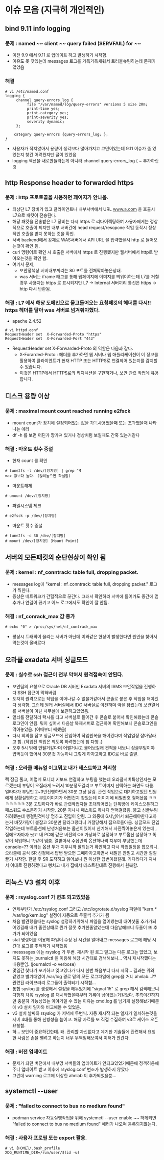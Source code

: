 # 이슈 모음 (지극히 개인적인)
## bind 9.11 info logging
### 문제 : named ~~ client ~~ query failed (SERVFAIL) for ~~
* 이전 9.9 에서 9.11 로 업데이트 하고 발생하기 시작함.
* 이유도 못 찾겠는데 messages 로그를 가득가득채워서 트러블슈팅하는데 문제가 많았음
  
### 해결
```
# vi /etc/named.conf
logging {
     channel query-errors_log {
          file "/var/named/log/query-errors" versions 5 size 20m;
          print-time yes;
          print-category yes;
          print-severity yes;
          severity dynamic;
     };
     
    category query-errors {query-errors_log; };
}
```
* 사용자가 적지않아서 용량이 생각보다 많아가지고 고민이었는데 9.11 이슈가 좀 있었는지 찾긴 어려웠지만 글이 있었음
* logging 섹션을 새로만들라는게 아니라 channel query-errors_log { ~ 추가하란 것

## http Response header to forwarded https
### 문제 : http 프로토콜을 사용하면 페이지가 안나옴.
* 최상단 L7 장비가 있고 클라이언트나 내부서버에서 URL www.a.com 을 호출시 L7으로 패킷이 전송된다.
* 해당 패킷을 전송받은 L7 장비는 다시 https 로 리다이렉팅하여 사용자에게는 정상적으로 호출이 되지만 내부 서버간에 head request/resopone 작업 동작시 정상적인 호출을 받지 못하는 것을 확인.
* 서버 backend에서 강제로 WAS서버에서 API URL 을 입력했을시 http 로 들어오는것이 확인 됨.
 * curl 명령어로 확인 시 호출은 서버에서 https 로 진행했지만 웹서버에서 http로 받아오는것을 확인 함.
* 여기서 문제,
  * 보안정책상 서버내부끼리는 80 포트를 전체막아놓은상태.
  * was 서버는 iframe 태그를 통해 웹페이지에 이미지를 띄워야하는데 L7를 거칠경우 사용자는 https 로 표시되지만 L7 -> Internal 서버끼리 통신은 https -> http 다시 반환됨.
    
### 해결 : L7 에서 해당 도메인으로 물고들어오는 요청패킷의 헤더를 다시!! https 헤더를 달아 was 서버로 넘겨줘야했다.
* apache 2.4.52
```
# vi httpd.conf
RequestHeader set  X-Forwarded-Proto "https"
RequestHeader set  X-Forwarded-Port "443"
```
* RequestHeader set X-Forwarded-Proto 의 역할은 다음과 같다.
  * X-Forarded-Proto : 헤더를 추가하면 웹 서버나 웹 애플리케이션이 이 정보를 활용하여 클라이언트가 현재 HTTP 또는 HTTPS로 연결되어 있는지를 감지할 수 있습니다.
  * 이것은 HTTP에서 HTTPS로의 리디렉션을 구현하거나, 보안 관련 작업에 유용합니다.
 
## 디스크 용량 이상
### 문제 : maximal mount count reached running e2fsck
* mount count가 장치에 설정되어있는 값을 가득사용했을때 또는 초과했을때 나타나는 에러
* df -h 를 보면 어딘가 망가져 있거나 정상처럼 보일때도 간혹 있는거같다

### 해결 : 마운트 횟수 증설
* 현재 count 를 확인
```
# tune2fs -l /dev/[장치명] | grep ^M
max 값보다 높다. (많이높으면 확실함)
```
* 마운트해제
```
# umount /dev/[장치명]
```
* 파일시스템 체크
```
# e2fsck -p /dev/[장치명]
```
* 마운트 횟수 증설
```
# tune2fs -c 30 /dev/[장치명]
# mount /dev/[장치명] [Mount Point]
```

## 서버의 모든패킷의 순단현상이 확인 됨
### 문제 : kernel : nf_conntrack: table full, dropping packet.
* messages log에 "kernel : nf_conntrack: table full, dropping packet." 로그가 찍힌다.
* 증상은 네트워크가 간혈적으로 끊긴다. 그래서 확인하러 서버에 들어가도 중간에 멈추거나 연결이 끊기고 어느 로그에서도 확인이 잘 안됨.

### 해결 : nf_conrack_max 값 증가
```
# echo "0" > /proc/sys/net/nf_contrack_max
```
* 평상시 트래픽이 몰리는 서버가 아닌데 이와같은 현상이 발생한다면 원인을 찾아서 막는것이 올바르다

## 오라클 exadata 서버 싱글모드
### 문제 : 실수로 ssh 접근이 전부 막혀서 원격접속이 안된다.
* 보안팀의 요청으로 Oracle DB 서버인 Exadata 서버의 ISMS 보안작업을 진행하다 SSH 접근이 막혀버림
* 도저히 원격으로는 작업을 이어나갈 수 없을거같아서 콘솔로 붙은 후 작업을 해야겠다 생각함. 그런데 원래 서버실에서 IDC 서버실로 이전하며 랙을 잠궜는데 보관열쇠를 서버실이 아닌 사무실에 보관하고있었음.
* 열쇠를 전달하러 택시를 타고 서버실로 들어간 후 콘솔로 붙어서 확인해봤는데 콘솔로그인이 안됨. 뭐지 싶어서 다음날 복제서버로 접근하여 확인해보니 콘솔로그인을 막아놓았음. (이때부터 쎄했음)
* 다시 회의를 잡고 싱글모드에 진입하여 작업원복을 해야겠다며 작업일정 잡아달라고 함. (작업전 백업은 되도록 하려했는데 참 다행..)
* 오후 5시 밖에 안될거같다며 어쩔거냐고 물어보길래 견적을 내보니 싱글부팅이야 밥먹듯이 했어서 30분컷 가능하니 그렇게 하자고하고 IDC로 바로 출발.

### 해결 : 오라클 매뉴얼 이고뭐고 내가 테스트하고 처리함
랙 잠금 풀고, 어렵게 모니터 키보드 연결하고 부팅을 했는데 오라클서버특성인지는 모르겠는데 부팅이 오질라게 느려서 10분정도걸리고 부트이미지 선택하는 화면도 다름. 얼타다가 부팅만 2~3번진행하면서 30분 그냥 날림.
관련 작업으로 대기하고있던 인원에게 상황설명하고 부트이미지가 어떤건지 찾았는데 이미지에 비밀번호 걸어놨음 ㅋㅋㅋㅋㅋㅋㅋ 3분 고민하다가 바로 관련작업자들 초대되어있는 단톡방에 케이스오픈하고 패스워드 수소문하기 시작함.
20분 지나니 패스워드 하나다 얻어걸렸음. 뚫고 싱글부팅하려했는데 행걸린것마냥 멈추고 진입이 안됨. 그 와중에 6시넘어서 퇴근해야한다고하는거 바짓가랑이 붙잡고 30분만 달라그랬더니 거절당해서 집으로돌아옴.
싱글모드 진입 작업하는데 부트옵션에 난생처음보는 옵션이있어서 신기해서 사진찍어놓은게 있는데 , 집에오자마자 씻고 내 PC에 같은 버전의 OS 가상화로 설정하고 부트옵션 설정하고 똑같이 작업하니 똑같이 멈춤.
열받아서 수십번씩 옵션하나씩 지우며 부팅했는데 console=?? 이라는 옵션 두개 지우니까 잘되는거 확인하고 다시 작업일정을 잡으려니. 오라클에 공식 SR 신청해서 답변 받으면 그때하자고하면서 내말은 안믿고 시간만 질질끌기 시작함.
한달 후 SR 도착하고 읽어보니 뭔 이상한 답변이왔길래. 기다리다가 지쳐서 이대로 진행하겠다고 뻥치고 내가 집에서 테스트한대로 진행해서 원복함.

## 리눅스 V3 설치 이후
### 문제 : rsyslog.conf 가 변조 되고있었음
* 언제부턴가 /etc/rsyslog.conf 그리고 /etc/logrotate.d/syslog 파일에 "kern.* /var/log/kern.log" 설정이 자동으로 두줄씩 추가가 됨
* 처음 발견했을때는 syslog 설정하기위해서 파일을 열어봤는데 대여섯줄 추가가되어있길래 내가 졸린상태로 뭔가 잘못 추가한줄알았는데 다음날에보니 두줄이 또 추가가 되어있음
* stat 명령어를 이용해 파일이 수정 된 시간을 알아내고 messages 로그에 해당 시간대 로그를 추적하기 시작했음
* messsages 에는 rsyslog 가 두번. 재시작 된 로그 말고는 다른 로그는 없었고, 보지도 못하는 journalctl 을 이용해 해당 시간대로 검색해보니... 역시 재시작했다는 내용뿐임. (journalctl -o verbose)
* 몇일간 찾다가 포기하고 잊고있다가 다시 한번 처음부터 다시 시작... 결과는 위와 같았고 별기대없이 /var/log 경로 밑의 모든 로그파일에 grep을 거니 ahnlab...?? 관련된 라이브러리 로그들이 출력되기 시작함...
* 통합 syslog 를 생성해서 설정을 해두었기에 "signal 15" 로 grep 해서 검색해보니 다행히 처음 rsyslog 를 재시작했을때부터 기록이 남아있는거같았다. 추측이긴하지만 충분히 가능성있는 이야기일 수 있는 이유는 cmd.log 를 남기게 설정해놨기때문에 v3 설치 일자와 비교해볼 수 있었음.
* v3 설치 날짜와 rsyslog 가 저녁에 두번씩. 자동 재시작 되는 일자가 일치하는것을 서버 4대를 통해 신빙성을 높이고. 해당 자료를 또 직접 수집하여 v3로 케이스 오픈 요청함.
* 하... 보안이 중요하긴한데. 왜. 관리할 자신없다고 얘기한 기술들에 관련해서 요청한 사람은 손을 뗄려고 하는지 너무 무책임해보여서 이해가 안간다.
### 해결 : 버전 업데이트
* 문제가 되던 버전에서 내부망 서버들의 업데이트가 안되고있었기때문에 정책허용해주니 업데이트 받고 이후에 rsyslog.conf 변조가 발생하지 않았다
* 그런데 warning 로그에 이상한 ahnlab 이 추가되었을뿐...

## systemctl --user
### 문제 : "failed to connect to bus no medium found"
* podman service 자동실행작업을 위해 systemctl --user enable ~~ 하게되면 "failed to connect to bus no medium found" 에러가 나오며 등록되지않는다.

### 해결 : 사용자 프로필 또는 export 활용. 
```
# vi {HOME}/.bash_profile
XDG_RUNTIME_DIR=/run/user/$(id -u)
```
